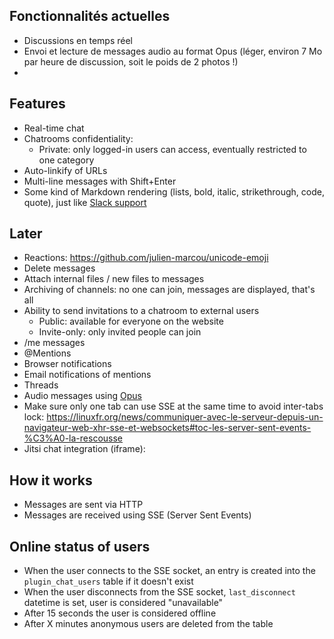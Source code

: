 ## Fonctionnalités actuelles

* Discussions en temps réel
* Envoi et lecture de messages audio au format Opus (léger, environ 7 Mo par heure de discussion, soit le poids de 2 photos !)
* 

## Features

* Real-time chat
* Chatrooms confidentiality:
  * Private: only logged-in users can access, eventually restricted to one category
* Auto-linkify of URLs
* Multi-line messages with Shift+Enter
* Some kind of Markdown rendering (lists, bold, italic, strikethrough, code, quote), just like [Slack support](https://www.markdownguide.org/tools/slack/)

## Later

* Reactions: https://github.com/julien-marcou/unicode-emoji
* Delete messages
* Attach internal files / new files to messages
* Archiving of channels: no one can join, messages are displayed, that's all
* Ability to send invitations to a chatroom to external users
  * Public: available for everyone on the website
  * Invite-only: only invited people can join
* /me messages
* @Mentions
* Browser notifications
* Email notifications of mentions
* Threads
* Audio messages using [Opus](https://github.com/zhukov/opus-recorder)
* Make sure only one tab can use SSE at the same time to avoid inter-tabs lock: https://linuxfr.org/news/communiquer-avec-le-serveur-depuis-un-navigateur-web-xhr-sse-et-websockets#toc-les-server-sent-events-%C3%A0-la-rescousse
* Jitsi chat integration (iframe): <div id="meet"></div>
<script src='https://meet.jit.si/external_api.js'></script>
<script>
	const domain = 'meet.jit.si';
const options = {
    roomName: 'JitsiMeetAPIExample',
    width: 700,
    height: 700,
    parentNode: document.querySelector('#meet'),
    lang: 'de'
};
const api = new JitsiMeetExternalAPI(domain, options);</script>

## How it works

* Messages are sent via HTTP
* Messages are received using SSE (Server Sent Events)

## Online status of users

* When the user connects to the SSE socket, an entry is created into the `plugin_chat_users` table if it doesn't exist
* When the user disconnects from the SSE socket, `last_disconnect` datetime is set, user is considered "unavailable"
* After 15 seconds the user is considered offline
* After X minutes anonymous users are deleted from the table